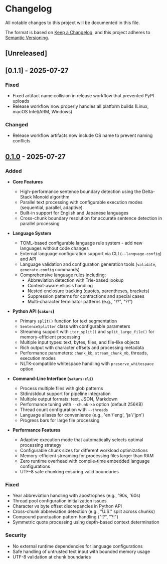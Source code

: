 # Changelog

All notable changes to this project will be documented in this file.

The format is based on [Keep a Changelog](https://keepachangelog.com/en/1.0.0/),
and this project adheres to [Semantic Versioning](https://semver.org/spec/v2.0.0.html).

## [Unreleased]

## [0.1.1] - 2025-07-27

### Fixed
- Fixed artifact name collision in release workflow that prevented PyPI uploads
- Release workflow now properly handles all platform builds (Linux, macOS Intel/ARM, Windows)

### Changed
- Release workflow artifacts now include OS name to prevent naming conflicts

## [0.1.0] - 2025-07-27

### Added

- **Core Features**
  - High-performance sentence boundary detection using the Delta-Stack Monoid algorithm
  - Parallel text processing with configurable execution modes (sequential, parallel, adaptive)
  - Built-in support for English and Japanese languages
  - Cross-chunk boundary resolution for accurate sentence detection in parallel processing

- **Language System**
  - TOML-based configurable language rule system - add new languages without code changes
  - External language configuration support via CLI (`--language-config`) and API
  - Language validation and configuration generation tools (`validate`, `generate-config` commands)
  - Comprehensive language rules including:
    - Abbreviation detection with Trie-based lookup
    - Context-aware ellipsis handling
    - Nested enclosure tracking (quotes, parentheses, brackets)
    - Suppression patterns for contractions and special cases
    - Multi-character terminator patterns (e.g., "!?", "?!")

- **Python API (`sakurs`)**
  - Primary `split()` function for text segmentation
  - `SentenceSplitter` class with configurable parameters
  - Streaming support with `iter_split()` and `split_large_file()` for memory-efficient processing
  - Multiple input types: text, bytes, files, and file-like objects
  - Rich output with character offsets and processing metadata
  - Performance parameters: `chunk_kb`, `stream_chunk_mb`, threads, execution modes
  - NLTK-compatible whitespace handling with `preserve_whitespace` option

- **Command-Line Interface (`sakurs-cli`)**
  - Process multiple files with glob patterns
  - Stdin/stdout support for pipeline integration
  - Multiple output formats: text, JSON, Markdown
  - Performance tuning with `--chunk-kb` option (default 256KB)
  - Thread count configuration with `--threads`
  - Language aliases for convenience (e.g., 'en'/'eng', 'ja'/'jpn')
  - Progress bars for large file processing

- **Performance Features**
  - Adaptive execution mode that automatically selects optimal processing strategy
  - Configurable chunk sizes for different workload optimizations
  - Memory-efficient streaming for processing files larger than RAM
  - Zero runtime overhead with compile-time embedded language configurations
  - UTF-8 safe chunking ensuring valid boundaries

### Fixed

- Year abbreviation handling with apostrophes (e.g., '90s, '60s)
- Thread pool configuration initialization issues
- Character vs byte offset discrepancies in Python API
- Cross-chunk abbreviation detection (e.g., "U.S." split across chunks)
- Compound punctuation pattern handling ("!?", "?!")
- Symmetric quote processing using depth-based context determination

### Security

- No external runtime dependencies for language configurations
- Safe handling of untrusted text input with bounded memory usage
- UTF-8 validation at chunk boundaries

[0.1.0]: https://github.com/sog4be/sakurs/releases/tag/v0.1.0
